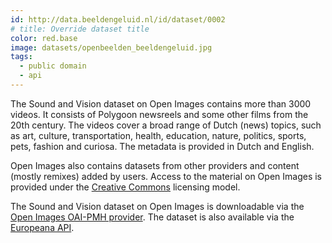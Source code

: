 ```yaml
---
id: http://data.beeldengeluid.nl/id/dataset/0002
# title: Override dataset title
color: red.base
image: datasets/openbeelden_beeldengeluid.jpg
tags:
  - public domain
  - api
---
```


The Sound and Vision dataset on Open Images contains more than 3000 videos. It consists of Polygoon newsreels and some other films from the 20th century. The videos cover a broad range of Dutch (news) topics, such as art, culture, transportation, health, education, nature, politics, sports, pets, fashion and curiosa. The metadata is provided in Dutch and English.

Open Images also contains datasets from other providers and content (mostly remixes) added by users. Access to the material on Open Images is provided under the [Creative Commons](http://www.creativecommons.org/ "Creative Commons") licensing model.

The Sound and Vision dataset on Open Images is downloadable via the [Open Images OAI-PMH provider](http://www.openimages.eu/api). The dataset is also available via the [Europeana API](http://labs.europeana.eu/data/newsreels-from-sound-and-vision-on-the-netherlands-in-the-20th-century/).
